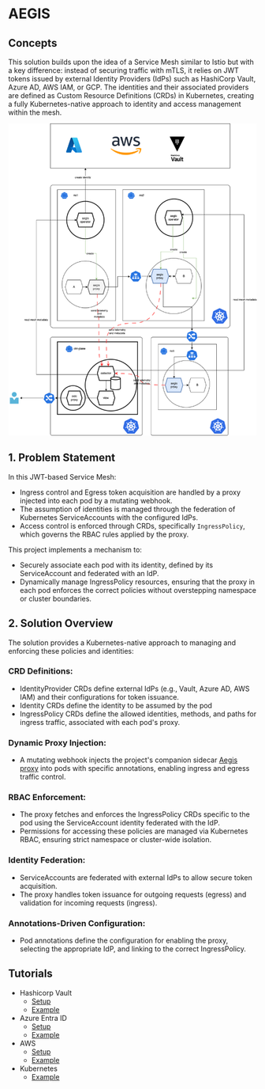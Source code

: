 # AEGIS

## Concepts
This solution builds upon the idea of a Service Mesh similar to Istio but with a key difference: instead of securing traffic with mTLS, it relies on JWT tokens issued by external Identity Providers (IdPs) such as HashiCorp Vault, Azure AD, AWS IAM, or GCP. The identities and their associated providers are defined as Custom Resource Definitions (CRDs) in Kubernetes, creating a fully Kubernetes-native approach to identity and access management within the mesh.

![arch](./docs/images/arch.png)

## 1. Problem Statement
In this JWT-based Service Mesh:

- Ingress control and Egress token acquisition are handled by a proxy injected into each pod by a mutating webhook.
- The assumption of identities is managed through the federation of Kubernetes ServiceAccounts with the configured IdPs.
- Access control is enforced through CRDs, specifically `IngressPolicy`, which governs the RBAC rules applied by the proxy.

This project implements a mechanism to:

- Securely associate each pod with its identity, defined by its ServiceAccount and federated with an IdP.
- Dynamically manage IngressPolicy resources, ensuring that the proxy in each pod enforces the correct policies without overstepping namespace or cluster boundaries.

## 2. Solution Overview
The solution provides a Kubernetes-native approach to managing and enforcing these policies and identities:

### CRD Definitions:
- IdentityProvider CRDs define external IdPs (e.g., Vault, Azure AD, AWS IAM) and their configurations for token issuance.
- Identity CRDs define the identity to be assumed by the pod
- IngressPolicy CRDs define the allowed identities, methods, and paths for ingress traffic, associated with each pod's proxy.

### Dynamic Proxy Injection:
- A mutating webhook injects the project's companion sidecar [Aegis proxy](https://github.com/vmarchese/aegis-proxy) into pods with specific annotations, enabling ingress and egress traffic control.

### RBAC Enforcement:
- The proxy fetches and enforces the IngressPolicy CRDs specific to the pod using the ServiceAccount identity federated with the IdP.
- Permissions for accessing these policies are managed via Kubernetes RBAC, ensuring strict namespace or cluster-wide isolation.

### Identity Federation:
- ServiceAccounts are federated with external IdPs to allow secure token acquisition.
- The proxy handles token issuance for outgoing requests (egress) and validation for incoming requests (ingress).

### Annotations-Driven Configuration:
- Pod annotations define the configuration for enabling the proxy, selecting the appropriate IdP, and linking to the correct IngressPolicy.


## Tutorials

- Hashicorp Vault 
  - [Setup](./docs/hashicorpvault.md)
  - [Example](./docs/hashicorpvault-example.md)
- Azure Entra ID 
  - [Setup](./docs/azure.md)
  - [Example](./docs/azure-example.md)
- AWS
  - [Setup](./docs/aws.md)
  - [Example](./docs/aws-example.md)
- Kubernetes 
  - [Example](./docs/kubernetes-example.md)